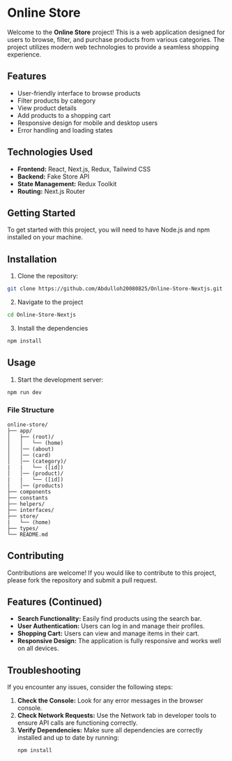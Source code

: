 # Online Store

Welcome to the **Online Store** project! This is a web application designed for users to browse, filter, and purchase products from various categories. The project utilizes modern web technologies to provide a seamless shopping experience.

## Features

- User-friendly interface to browse products
- Filter products by category
- View product details
- Add products to a shopping cart
- Responsive design for mobile and desktop users
- Error handling and loading states

## Technologies Used

- **Frontend:** React, Next.js, Redux, Tailwind CSS
- **Backend:** Fake Store API
- **State Management:** Redux Toolkit
- **Routing:** Next.js Router

## Getting Started

To get started with this project, you will need to have Node.js and npm installed on your machine.

## Installation

1. Clone the repository:

```bash
git clone https://github.com/Abdulloh20080825/Online-Store-Nextjs.git
```

2. Navigate to the project

```bash
cd Online-Store-Nextjs
```

3. Install the dependencies

```bash
npm install
```

## Usage

1. Start the development server:

```bash
npm run dev
```

### File Structure

```
online-store/
├── app/
│   ├── (root)/
│   │   └── (home)
│   │── (about)
│   │── (card)
│   │── (category)/
|   |   └── ([id])
│   │── (product)/
|   |   └── ([id])
│   │── (products)
├── components
├── constants
├── helpers/
├── interfaces/
├── store/
|   └── (home)
├── types/
└── README.md

```

## Contributing

Contributions are welcome! If you would like to contribute to this project, please fork the repository and submit a pull request.

## Features (Continued)

- **Search Functionality:** Easily find products using the search bar.
- **User Authentication:** Users can log in and manage their profiles.
- **Shopping Cart:** Users can view and manage items in their cart.
- **Responsive Design:** The application is fully responsive and works well on all devices.

## Troubleshooting

If you encounter any issues, consider the following steps:

1. **Check the Console:** Look for any error messages in the browser console.
2. **Check Network Requests:** Use the Network tab in developer tools to ensure API calls are functioning correctly.
3. **Verify Dependencies:** Make sure all dependencies are correctly installed and up to date by running:
   ```bash
   npm install
   ```
